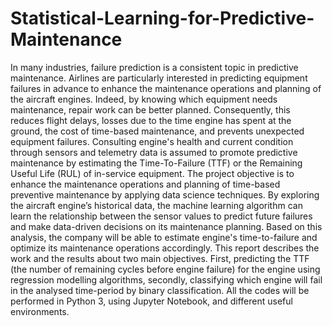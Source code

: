 # Statistical-Learning-for-Predictive-Maintenance

In many industries, failure prediction is a consistent topic in predictive maintenance. Airlines are 
particularly interested in predicting equipment failures in advance to enhance the maintenance operations 
and planning of the aircraft engines. Indeed, by knowing which equipment needs maintenance, repair work 
can be better planned. Consequently, this reduces flight delays, losses due to the time engine has spent 
at the ground, the cost of time-based maintenance, and prevents unexpected equipment failures. 
Consulting engine's health and current condition through sensors and telemetry data is assumed to 
promote predictive maintenance by estimating the Time-To-Failure (TTF) or the Remaining Useful Life 
(RUL) of in-service equipment.
The project objective is to enhance the maintenance operations and planning of time-based preventive 
maintenance by applying data science techniques. By exploring the aircraft engine’s historical data, the 
machine learning algorithm can learn the relationship between the sensor values to predict future failures
and make data-driven decisions on its maintenance planning. Based on this analysis, the company will be 
able to estimate engine's time-to-failure and optimize its maintenance operations accordingly. 
This report describes the work and the results about two main objectives. First, predicting the TTF (the 
number of remaining cycles before engine failure) for the engine using regression modelling algorithms, 
secondly, classifying which engine will fail in the analysed time-period by binary classification. All the codes 
will be performed in Python 3, using Jupyter Notebook, and different useful environments. 
